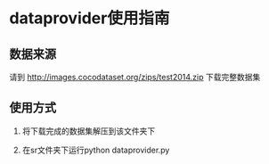 # dataprovider使用指南

## 数据来源

请到 http://images.cocodataset.org/zips/test2014.zip 下载完整数据集

## 使用方式

1. 将下载完成的数据集解压到该文件夹下

2. 在sr文件夹下运行python dataprovider.py
